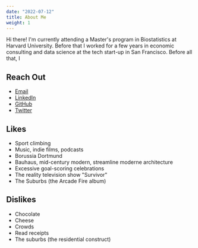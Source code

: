 ```yaml
---
date: "2022-07-12"
title: About Me
weight: 1
---
```


Hi there! I'm currently attending a Master's program in Biostatistics at Harvard University. Before that I worked for a few years in economic consulting and data science at the tech start-up in San Francisco. Before all that, I 

## Reach Out

- [Email](mailto:phi.nguyen@@outlook.com)
- [LinkedIn](https://www.linkedin.com/in/phinguyen44)
- [GitHub](https://www.github.com/phinguyen44)
- [Twitter](https://www.twitter.com/phister44)

## Likes

- Sport climbing
- Music, indie films, podcasts
- Borussia Dortmund
- Bauhaus, mid-century modern, streamline moderne architecture
- Excessive goal-scoring celebrations
- The reality television show "Survivor"
- The Suburbs (the Arcade Fire album)

## Dislikes

- Chocolate
- Cheese
- Crowds
- Read receipts
- The suburbs (the residential construct)